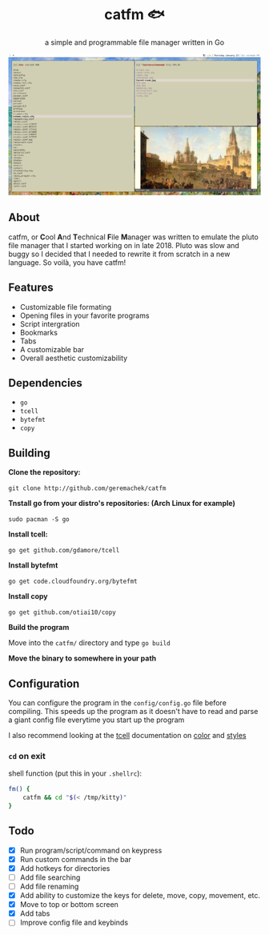 <h1 align="center">catfm 🐟</h1>

<p align="center">a simple and programmable file manager written in Go</p>
<img src="media/inuse.png">

## About

catfm, or **C**ool **A**nd **T**echnical **F**ile **M**anager was written to emulate the pluto file manager that I started working on in late 2018. Pluto was slow and buggy so I decided that I needed to rewrite it from scratch in a new language. So voilà, you have catfm!

## Features

* Customizable file formating
* Opening files in your favorite programs
* Script intergration
* Bookmarks
* Tabs
* A customizable bar
* Overall aesthetic customizability

## Dependencies 

* ```go```
* ```tcell```
* ```bytefmt```
* ```copy```

## Building

**Clone the repository:**

```git clone http://github.com/geremachek/catfm```

**Tnstall go from your distro's repositories: (Arch Linux for example)**

```sudo pacman -S go```

**Install tcell:**

```go get github.com/gdamore/tcell```

**Install bytefmt**

```go get code.cloudfoundry.org/bytefmt```

**Install copy**

```go get github.com/otiai10/copy```

**Build the program**

Move into the ```catfm/``` directory and type ```go build```

**Move the binary to somewhere in your path**

## Configuration

You can configure the program in the ```config/config.go``` file before compiling. This speeds up the program as it doesn't have to read and parse a giant config file everytime you start up the program

I also recommend looking at the [tcell](https://godoc.org/github.com/gdamore/tcell) documentation on [color](https://godoc.org/github.com/gdamore/tcell#Color) and [styles](https://godoc.org/github.com/gdamore/tcell#Style)

### ```cd``` on exit

shell function (put this in your ```.shellrc```):

```bash
fm() {
	catfm && cd "$(< /tmp/kitty)"
}
```

## Todo

- [X] Run program/script/command on keypress
- [X] Run custom commands in the bar
- [X] Add hotkeys for directories
- [ ] Add file searching
- [ ] Add file renaming
- [X] Add ability to customize the keys for delete, move, copy, movement, etc.
- [X] Move to top or bottom screen
- [X] Add tabs
- [ ] Improve config file and keybinds
